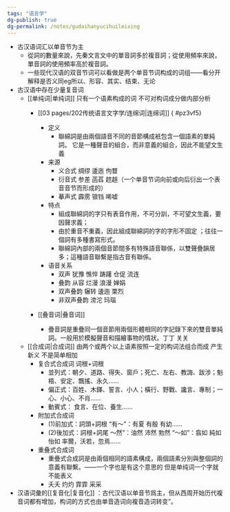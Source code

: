 ```yaml
---
tags: "语言学"
dg-publish: true
dg-permalink: /notes/gudaihanyucihuileixing
---
```

- 古汉语词汇以单音节为主
	- 從詞的數量來說，先秦文言文中的單音詞多於複音詞；從使用頻率來說，單音詞的使用頻率高於複音詞。
	- 一些现代汉语的双音节词可以看做是两个单音节词构成的词组——看分开解释是否义同eg所以、形容、其实、结束、无论
- 古汉语中存在少量复音词
	- [[单纯词\|单纯词]] 只有一个语素构成的词 不可对构词成分做内部分析
		- [[03 pages/202传统语言文字学/连绵词\|连绵词]]
{ #pz3vf5}

			- 定义
				- 聯綿詞是由兩個語音不同的音節構成衹包含一個語素的單純詞。 它是一種聲音的組合，而非意義的組合，因此不能望文生義
			- 来源
				- 义合式 绸缪 逶迤  佝瞀
				- 衍音式 参差 菡萏 趑趄（一个单音节词向前或向后衍出一个表音音节而形成的）
				- 摹声式 霹雳 锒铛 唏嘘
			- 特点
				- 組成聯綿詞的字只有表音作用，不可分訓，不可望文生義，要因聲求義；
				- 由於重音不重義，因此組成聯綿詞的字的字形不固定 ；往往一個詞有多種書寫形式。
				- 聯綿詞內部的兩個音節間多有特殊語音聯係，以雙聲疊韻居多；這種語音聯繫是指古音有聯係。
			- 语音关系
				- 双声 犹豫 憔悴 踌躇 仓促 流连
				- 叠韵 从容 烂漫 浪漫 婵娟
				- 双声叠韵 辗转 逶迤 栗烈
				- 非双声叠韵 滂沱 玛瑙
		- [[叠音词\|叠音词]]
			- 疊音詞是重疊同一個音節用兩個形體相同的字記錄下來的雙音單純詞。一般用於模擬聲音和描繪事物的情狀。丁丁 关关
	- [[合成词\|合成词]] 由两个或两个以上语素按照一定的构词法组合而成 产生新义 不是简单相加
		- 复合式合成词 词根+词根
			- 並列式：朝夕、道路、得失、窗戶；死亡、左右、教誨、跋涉；魁梧、安定、飄搖、永久……
			- 偏正式：百姓、木鐸、誓言、小人；橫行、野戰、讒言、專制；一心、小心、不肖……
			- 動賓式： 食言、在位、養生……
		- 附加式合成词
			- (1)前加式：詞頭+詞根 “有～”：有夏 有殷 有幼……
			- (2)後加式：詞根+詞尾 ～然”：油然 沛然 勃然 “～如”：翕如 純如 怡如 率爾，沃若，忽焉……
		- 重叠式合成词
			- 重疊式合成詞是由兩個相同的語素構成，兩個語素分別與整個詞的意義有聯繫。——一个字也是有这个意思的 但是单纯词一个字就不能表义
			- 夭夭 灼灼 霏霏 采采
- 汉语词彙的[[复音化\|复音化]] ：古代汉语以单音节爲主，但从西周开始历代複音词都有增加，构词的方式也由单音造词向複音造词转变”。